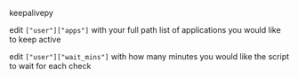 keepalivepy

edit `["user"]["apps"]`
with your full path list of applications you would like to keep active

edit `["user"]["wait_mins"]`
with how many minutes you would like the script to wait for each check
